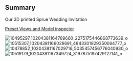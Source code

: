 &nbsp;
## Summary
Our 3D printed Sprue Wedding Invitation

[Preset Views and Model inspector](https://sketchfab.com/3d-models/sprue-wedding-invitation-6b04470df3c54dbda952a8d498b50d8e)



![10495297_10204381164789660_2275175446868773639_o](https://user-images.githubusercontent.com/5915590/210525367-06ba342d-6a7f-4527-8620-535f0835b2af.jpg)
![10515307_10204381166029691_4843301829350064777_o](https://user-images.githubusercontent.com/5915590/210525397-501e22dd-0703-4c62-8e32-46e8dd23c9a8.jpg)
![10478852_10204381167029716_5035457456776040930_o](https://user-images.githubusercontent.com/5915590/210525412-8f2c4dd1-7551-47c1-86da-de3416a03665.jpg)
![10519179_10204381167349724_3197875197429127141_n](https://user-images.githubusercontent.com/5915590/210525420-5aeb16df-0408-456c-ba52-e6c1352007df.jpg)
